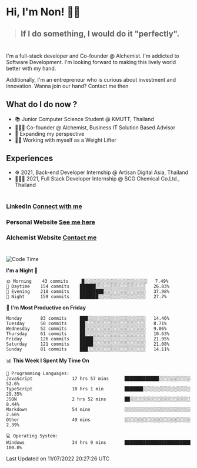 # Hi, I'm Non! 🖐🏻

> ## If I do something, I would do it "perfectly".

#

I'm a full-stack developer and Co-founder @ Alchemist. I'm addicted to Software Development. I'm looking forward to making this lively world better with my hand.

Additionally, I'm an entrepreneur who is curious about investment and innovation. Wanna join our hand? Contact me then

## What do I do now ?

- 📚 Junior Computer Science Student @ KMUTT, Thailand
- 🧑🏻‍💻 Co-founder @ Alchemist, Business IT Solution Based Advisor
- 🌈 Expanding my perspective
- 🏋🏻 Working with myself as a Weight Lifter

## Experiences

- ⚙️ 2021, Back-end Developer Internship @ Artisan Digital Asia, Thailand
- 🧑🏻‍💻 2021, Full Stack Developer Internship @ SCG Chemical Co.Ltd., Thailand

#

### LinkedIn [Connect with me](https://www.linkedin.com/in/non-nontra/)

### Personal Website [See me here](https://nonnontra.com/)

### Alchemist Website [Contact me](https://alchemist-softwarehouse.co/)

#

<!--START_SECTION:waka-->
![Code Time](http://img.shields.io/badge/Code%20Time-1%2C887%20hrs%2035%20mins-blue)

**I'm a Night 🦉** 

```text
🌞 Morning    43 commits     █░░░░░░░░░░░░░░░░░░░░░░░░   7.49% 
🌆 Daytime    154 commits    ██████░░░░░░░░░░░░░░░░░░░   26.83% 
🌃 Evening    218 commits    █████████░░░░░░░░░░░░░░░░   37.98% 
🌙 Night      159 commits    ███████░░░░░░░░░░░░░░░░░░   27.7%

```
📅 **I'm Most Productive on Friday** 

```text
Monday       83 commits     ███░░░░░░░░░░░░░░░░░░░░░░   14.46% 
Tuesday      50 commits     ██░░░░░░░░░░░░░░░░░░░░░░░   8.71% 
Wednesday    52 commits     ██░░░░░░░░░░░░░░░░░░░░░░░   9.06% 
Thursday     61 commits     ██░░░░░░░░░░░░░░░░░░░░░░░   10.63% 
Friday       126 commits    █████░░░░░░░░░░░░░░░░░░░░   21.95% 
Saturday     121 commits    █████░░░░░░░░░░░░░░░░░░░░   21.08% 
Sunday       81 commits     ███░░░░░░░░░░░░░░░░░░░░░░   14.11%

```


📊 **This Week I Spent My Time On** 

```text
💬 Programming Languages: 
JavaScript               17 hrs 57 mins      █████████████░░░░░░░░░░░░   52.6% 
TypeScript               10 hrs 1 min        ███████░░░░░░░░░░░░░░░░░░   29.35% 
JSON                     2 hrs 52 mins       ██░░░░░░░░░░░░░░░░░░░░░░░   8.44% 
Markdown                 54 mins             ░░░░░░░░░░░░░░░░░░░░░░░░░   2.66% 
Other                    49 mins             ░░░░░░░░░░░░░░░░░░░░░░░░░   2.39%

💻 Operating System: 
Windows                  34 hrs 9 mins       █████████████████████████   100.0%

```


 Last Updated on 11/07/2022 20:27:26 UTC
<!--END_SECTION:waka-->
